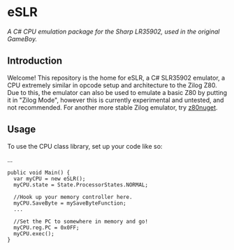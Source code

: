 # eSLR
*A C# CPU emulation package for the Sharp LR35902, used in the original GameBoy.*

## Introduction
Welcome! This repository is the home for eSLR, a C# SLR35902 emulator, a CPU extremely similar in opcode setup and architecture to the Zilog Z80. Due to this, the emulator can also be used to emulate a basic Z80 by putting it in "Zilog Mode", however this is currently experimental and untested, and not recommended. For another more stable Zilog emulator, try [z80nuget](https://github.com/sklivvz/z80).

## Usage
To use the CPU class library, set up your code like so:
  
  ...
  
    public void Main() {
      var myCPU = new eSLR();
      myCPU.state = State.ProcessorStates.NORMAL;

      //Hook up your memory controller here.
      myCPU.SaveByte = mySaveByteFunction;
      ...

      //Set the PC to somewhere in memory and go!
      myCPU.reg.PC = 0x0FF;
      myCPU.exec();
    }
  
